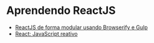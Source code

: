 # Aprendendo ReactJS

- [ReactJS de forma modular usando Browserify e Gulp](http://pedronauck.com/reactjs/reactjs-de-forma-modular-usando-browserify-e-gulp)
- [React: JavaScript reativo](http://tableless.com.br/react-javascript-reativo/)
